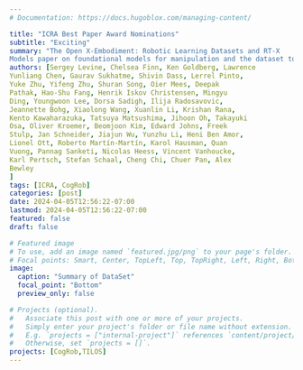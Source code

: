 ```yaml
---
# Documentation: https://docs.hugoblox.com/managing-content/

title: "ICRA Best Paper Award Nominations"
subtitle: "Exciting"
summary: "The Open X-Embodiment: Robotic Learning Datasets and RT-X
Models paper on foundational models for manipulation and the dataset to train RT-1 and RT-2 has been nominated for Best Conference Paper, Best Manipulation and Best Student Paper awards at ICRA in Yokohama"
authors: [Sergey Levine, Chelsea Finn, Ken Goldberg, Lawrence
Yunliang Chen, Gaurav Sukhatme, Shivin Dass, Lerrel Pinto,
Yuke Zhu, Yifeng Zhu, Shuran Song, Oier Mees, Deepak
Pathak, Hao-Shu Fang, Henrik Iskov Christensen, Mingyu
Ding, Youngwoon Lee, Dorsa Sadigh, Ilija Radosavovic,
Jeannette Bohg, Xiaolong Wang, Xuanlin Li, Krishan Rana,
Kento Kawaharazuka, Tatsuya Matsushima, Jihoon Oh, Takayuki
Osa, Oliver Kroemer, Beomjoon Kim, Edward Johns, Freek
Stulp, Jan Schneider, Jiajun Wu, Yunzhu Li, Heni Ben Amor,
Lionel Ott, Roberto Martín-Martín, Karol Hausman, Quan
Vuong, Pannag Sanketi, Nicolas Heess, Vincent Vanhoucke,
Karl Pertsch, Stefan Schaal, Cheng Chi, Chuer Pan, Alex
Bewley
]
tags: [ICRA, CogRob]
categories: [post]
date: 2024-04-05T12:56:22-07:00
lastmod: 2024-04-05T12:56:22-07:00
featured: false
draft: false

# Featured image
# To use, add an image named `featured.jpg/png` to your page's folder.
# Focal points: Smart, Center, TopLeft, Top, TopRight, Left, Right, BottomLeft, Bottom, BottomRight.
image:
  caption: "Summary of DataSet"
  focal_point: "Bottom"
  preview_only: false

# Projects (optional).
#   Associate this post with one or more of your projects.
#   Simply enter your project's folder or file name without extension.
#   E.g. `projects = ["internal-project"]` references `content/project/deep-learning/index.md`.
#   Otherwise, set `projects = []`.
projects: [CogRob,TILOS]
---
```

